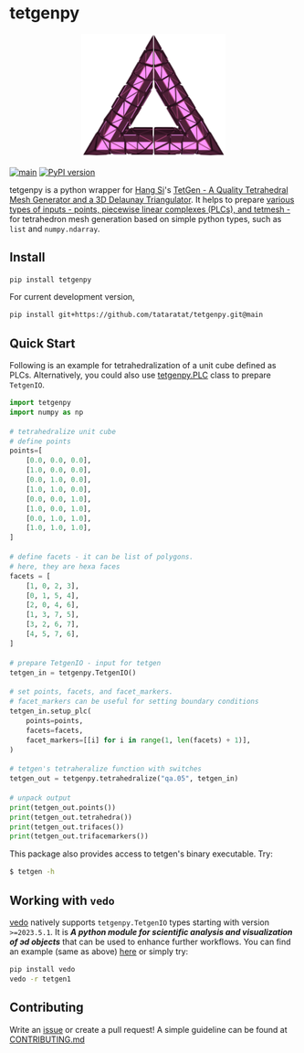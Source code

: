 # tetgenpy
<p align="center"><img src="https://github.com/tataratat/tetgenpy/raw/main/docs/source/_static/tetgenpy.png" width="50%" title="tet"></p>

[![main](https://github.com/tataratat/tetgenpy/actions/workflows/main.yml/badge.svg)](https://github.com/tataratat/tetgenpy/actions/workflows/main.yml)
[![PyPI version](https://badge.fury.io/py/tetgenpy.svg)](https://badge.fury.io/py/tetgenpy)

tetgenpy is a python wrapper for [Hang Si](https://www.wias-berlin.de/people/si/)'s [TetGen - A Quality Tetrahedral Mesh Generator and a 3D Delaunay Triangulator](https://wias-berlin.de/software/index.jsp?id=TetGen&lang=1).
It helps to prepare [various types of inputs - points, piecewise linear complexes (PLCs), and tetmesh -](https://wias-berlin.de/software/tetgen/1.5/doc/manual/manual027.png) for tetrahedron mesh generation based on simple python types, such as `list` and `numpy.ndarray`.

## Install
```bash
pip install tetgenpy
```
For current development version,
```bash
pip install git+https://github.com/tataratat/tetgenpy.git@main
```

## Quick Start
Following is an example for tetrahedralization of a unit cube defined as PLCs.
Alternatively, you could also use [tetgenpy.PLC](https://tataratat.github.io/tetgenpy/tetgenpy.html#module-tetgenpy.plc) class to prepare `TetgenIO`.
```python
import tetgenpy
import numpy as np

# tetrahedralize unit cube
# define points
points=[
    [0.0, 0.0, 0.0],
    [1.0, 0.0, 0.0],
    [0.0, 1.0, 0.0],
    [1.0, 1.0, 0.0],
    [0.0, 0.0, 1.0],
    [1.0, 0.0, 1.0],
    [0.0, 1.0, 1.0],
    [1.0, 1.0, 1.0],
]

# define facets - it can be list of polygons.
# here, they are hexa faces
facets = [
    [1, 0, 2, 3],
    [0, 1, 5, 4],
    [2, 0, 4, 6],
    [1, 3, 7, 5],
    [3, 2, 6, 7],
    [4, 5, 7, 6],
]

# prepare TetgenIO - input for tetgen
tetgen_in = tetgenpy.TetgenIO()

# set points, facets, and facet_markers.
# facet_markers can be useful for setting boundary conditions
tetgen_in.setup_plc(
    points=points,
    facets=facets,
    facet_markers=[[i] for i in range(1, len(facets) + 1)],
)

# tetgen's tetraheralize function with switches
tetgen_out = tetgenpy.tetrahedralize("qa.05", tetgen_in)

# unpack output
print(tetgen_out.points())
print(tetgen_out.tetrahedra())
print(tetgen_out.trifaces())
print(tetgen_out.trifacemarkers())
```
This package also provides access to tetgen's binary executable. Try:
```bash
$ tetgen -h
```

## Working with `vedo`
[vedo](https://vedo.embl.es) natively supports `tetgenpy.TetgenIO` types starting with version `>=2023.5.1`.
It is ___A python module for scientific analysis and visualization of эd objects___ that can be used to enhance further workflows.
You can find an example (same as above) [here](https://github.com/marcomusy/vedo/blob/master/examples/other/tetgen1.py) or simply try:
```bash
pip install vedo
vedo -r tetgen1
```

## Contributing
Write an [issue](https://github.com/tataratat/tetgenpy/issues) or create a pull request! A simple guideline can be found at [CONTRIBUTING.md](https://github.com/tataratat/tetgenpy/blob/main/CONTRIBUTING.md)
